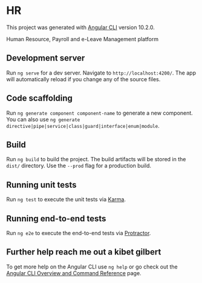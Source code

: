 # HR

This project was generated with [Angular CLI](https://github.com/angular/angular-cli) version 10.2.0.

 Human Resource, Payroll and e-Leave Management platform 

## Development server

Run `ng serve` for a dev server. Navigate to `http://localhost:4200/`. The app will automatically reload if you change any of the source files.

## Code scaffolding

Run `ng generate component component-name` to generate a new component. You can also use `ng generate directive|pipe|service|class|guard|interface|enum|module`.

## Build

Run `ng build` to build the project. The build artifacts will be stored in the `dist/` directory. Use the `--prod` flag for a production build.

## Running unit tests

Run `ng test` to execute the unit tests via [Karma](https://karma-runner.github.io).

## Running end-to-end tests

Run `ng e2e` to execute the end-to-end tests via [Protractor](http://www.protractortest.org/).

## Further help reach me out a kibet gilbert


To get more help on the Angular CLI use `ng help` or go check out the [Angular CLI Overview and Command Reference](https://angular.io/cli) page.
